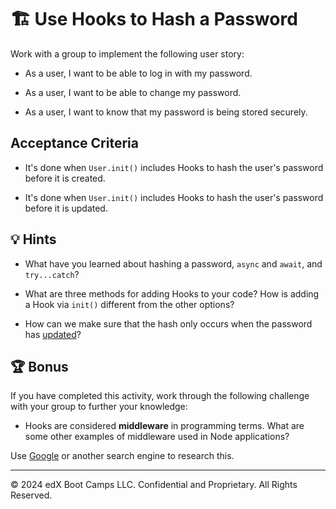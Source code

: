 # 🏗️ Use Hooks to Hash a Password

Work with a group to implement the following user story:

* As a user, I want to be able to log in with my password.

* As a user, I want to be able to change my password.

* As a user, I want to know that my password is being stored securely.

## Acceptance Criteria

* It's done when `User.init()` includes Hooks to hash the user's password before it is created.

* It's done when `User.init()` includes Hooks to hash the user's password before it is updated.

## 💡 Hints

* What have you learned about hashing a password, `async` and `await`, and `try...catch`?

* What are three methods for adding Hooks to your code? How is adding a Hook via `init()` different from the other options?

* How can we make sure that the hash only occurs when the password has [updated](https://sequelize.org/docs/v6/other-topics/upgrade/#modelchanged)? 

## 🏆 Bonus

If you have completed this activity, work through the following challenge with your group to further your knowledge:

* Hooks are considered **middleware** in programming terms. What are some other examples of middleware used in Node applications?

Use [Google](https://www.google.com) or another search engine to research this.

---
© 2024 edX Boot Camps LLC. Confidential and Proprietary. All Rights Reserved.
